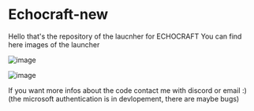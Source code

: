 # Echocraft-new
Hello that's the repository of the laucnher for ECHOCRAFT
You can find here images of the launcher

![image](https://user-images.githubusercontent.com/91017164/229616092-d84d1bf9-16d2-4062-9298-9b9048b706c2.png)



![image](https://user-images.githubusercontent.com/91017164/229616223-62c7899a-26c5-48d4-af7c-6848e4298b86.png)


If you want more infos about the code contact me with discord or email :)
(the microsoft authentication is in devlopement, there are maybe bugs)


